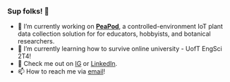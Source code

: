 ### Sup folks! 👋
- 🔭 I’m currently working on [**PeaPod**](https://github.com/OpenFormTech/PeaPod), a controlled-environment IoT plant data collection solution for for educators, hobbyists, and botanical researchers.
- 🌱 I’m currently learning how to survive online university - UofT EngSci 2T4!
- 💬 Check me out on [IG](https://www.instagram.com/JLefebvre55) or [LinkedIn](https://www.linkedin.com/in/jayden-lefebvre-114bb4164/).
- 📫 How to reach me via [email](mailto:jayden.lefebvre55@gmail.com)!
